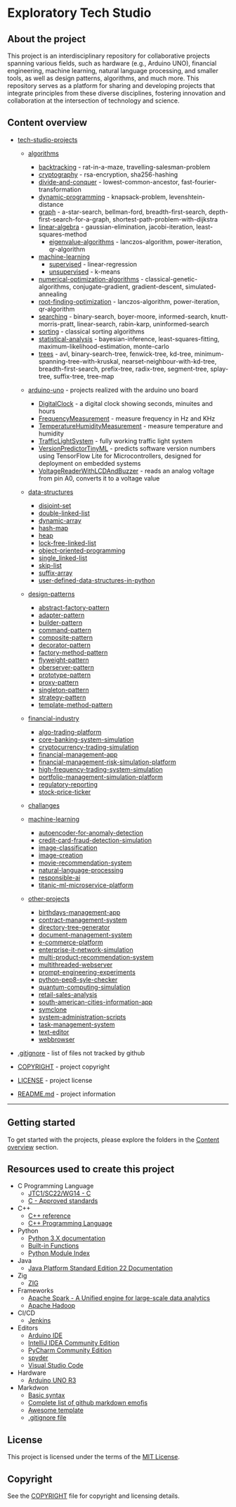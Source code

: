 # Exploratory Tech Studio

## About the project

This project is an interdisciplinary repository for collaborative projects spanning various fields, such as hardware (e.g., Arduino UNO), financial engineering, machine learning, natural language processing, and smaller tools, as well as design patterns, algorithms, and much more. This repository serves as a platform for sharing and developing projects that integrate principles from these diverse disciplines, fostering innovation and collaboration at the intersection of technology and science.

## Content overview

* [tech-studio-projects](/tech-studio-projects/)

  * [algorithms](/tech-studio-projects/algorithms/)
    * [backtracking](/tech-studio-projects/algorithms/backtracking/) - rat-in-a-maze, travelling-salesman-problem
    * [cryptography](/tech-studio-projects/algorithms/cryptography/) - rsa-encryption, sha256-hashing
    * [divide-and-conquer](/tech-studio-projects/algorithms/divide-and-conquer/) - lowest-common-ancestor, fast-fourier-transformation
    * [dynamic-programming](/tech-studio-projects/algorithms/dynamic-programming/) - knapsack-problem, levenshtein-distance
    * [graph](/tech-studio-projects/algorithms/graph/) - a-star-search, bellman-ford, breadth-first-search, depth-first-search-for-a-graph, shortest-path-problem-with-dijkstra
    * [linear-algebra](/tech-studio-projects/algorithms/linear-algebra/) - gaussian-elimination, jacobi-iteration, least-squares-method
      * [eigenvalue-algorithms](/tech-studio-projects/algorithms/linear-algebra/eigenvalue-algorithms/) - lanczos-algorithm, power-iteration, qr-algorithm
    * [machine-learning](/tech-studio-projects/algorithms/machine-learning/)
      * [supervised](/tech-studio-projects/algorithms/machine-learning/supervised/) - linear-regression
      * [unsupervised](/tech-studio-projects/algorithms/machine-learning/unsupervised/) - k-means
    * [numerical-optimization-algorithms](/tech-studio-projects/algorithms/numerical-optimization-algorithms/) - classical-genetic-algorithms, conjugate-gradient, gradient-descent, simulated-annealing
    * [root-finding-optimization](/tech-studio-projects/algorithms/root-finding-optimization/) - lanczos-algorithm, power-iteration, qr-algorithm
    * [searching](/tech-studio-projects/algorithms/searching/) - binary-search, boyer-moore, informed-search, knutt-morris-pratt, linear-search, rabin-karp, uninformed-search
    * [sorting](/tech-studio-projects/algorithms/sorting/) - classical sorting algorithms
    * [statistical-analysis](/tech-studio-projects/algorithms/statistical-analysis/) - bayesian-inference, least-squares-fitting, maximum-likelihood-estimation, monte-carlo
    * [trees](/tech-studio-projects/algorithms/trees/) - avl, binary-search-tree, fenwick-tree, kd-tree, minimum-spanning-tree-with-kruskal, nearset-neighbour-with-kd-tree, breadth-first-search, prefix-tree, radix-tree, segment-tree, splay-tree, suffix-tree, tree-map

  * [arduino-uno](/tech-studio-projects/arduino-uno/) - projects realized with the arduino uno board
    * [DigitalClock](/tech-studio-projects/arduino-uno/DigitalClock/) - a digital clock showing seconds, minuites and hours
    * [FrequencyMeasurement](/tech-studio-projects/arduino-uno/FrequencyMeasurement/) - measure frequency in Hz and KHz
    * [TemperatureHumidityMeasurement](/tech-studio-projects/arduino-uno/TemperatureHumidityMeasurement/) - measure temperature and humidity
    * [TrafficLightSystem](/tech-studio-projects/arduino-uno/TrafficLightSystem/) - fully working traffic light system
    * [VersionPredictorTinyML](/tech-studio-projects/arduino-uno/VersionPredictorTinyML/) - predicts software version numbers using TensorFlow Lite for Microcontrollers, designed for deployment on embedded systems
    * [VoltageReaderWithLCDAndBuzzer](/tech-studio-projects/arduino-uno/VoltageReaderWithLCDAndBuzzer/) - reads an analog voltage from pin A0, converts it to a voltage value

  * [data-structures](/tech-studio-projects/data-structures/)
    * [disjoint-set](/tech-studio-projects/data-structures/disjoint-set/)
    * [double-linked-list](/tech-studio-projects/data-structures/double-linked-list/)
    * [dynamic-array](/tech-studio-projects/data-structures/dynamic-array/)
    * [hash-map](/tech-studio-projects/data-structures/hash-map/)
    * [heap](/tech-studio-projects/data-structures/heap/)
    * [lock-free-linked-list](/tech-studio-projects/data-structures/lock-free-linked-list/)
    * [object-oriented-programming](/tech-studio-projects/data-structures/object-oriented-programming/)
    * [single_linked-list](/tech-studio-projects/data-structures/single_linked-list/)
    * [skip-list](/tech-studio-projects/data-structures/skip-list/)
    * [suffix-array](/tech-studio-projects/data-structures/suffix-array/)
    * [user-defined-data-structures-in-python](/tech-studio-projects/data-structures/user-defined-data-structures-in-python/)

  * [design-patterns](/tech-studio-projects/design-patterns/)
    * [abstract-factory-pattern](/tech-studio-projects/design-patterns/abstract-factory-pattern/)
    * [adapter-pattern](/tech-studio-projects/design-patterns/adapter-pattern/)
    * [builder-pattern](/tech-studio-projects/design-patterns/builder-pattern/)
    * [command-pattern](/tech-studio-projects/design-patterns/command-pattern/)
    * [composite-pattern](/tech-studio-projects/design-patterns/composite-pattern/)
    * [decorator-pattern](/tech-studio-projects/design-patterns/decorator-pattern/)
    * [factory-method-pattern](/tech-studio-projects/design-patterns/factory-method-pattern/)
    * [flyweight-pattern](/tech-studio-projects/design-patterns/flyweight-pattern/)
    * [oberserver-pattern](/tech-studio-projects/design-patterns/oberserver-pattern/)
    * [prototype-pattern](/tech-studio-projects/design-patterns/prototype-pattern/)
    * [proxy-pattern](/tech-studio-projects/design-patterns/proxy-pattern/)  
    * [singleton-pattern](/tech-studio-projects/design-patterns/singleton-pattern/)
    * [strategy-pattern](/tech-studio-projects/design-patterns/strategy-pattern/)
    * [template-method-pattern](/tech-studio-projects/design-patterns/template-method-pattern/)

  * [financial-industry](/tech-studio-projects/financial-industry/)
    * [algo-trading-platform](/tech-studio-projects/financial-industry/algo-trading-platform/)
    * [core-banking-system-simulation](/tech-studio-projects/financial-industry/core-banking-system-simulation/)
    * [cryptocurrency-trading-simulation](/tech-studio-projects/financial-industry/cryptocurrency-trading-simulation/)
    * [financial-management-app](/tech-studio-projects/financial-industry/financial-management-app/)
    * [financial-management-risk-simulation-platform](/tech-studio-projects/financial-industry/financial-management-risk-simulation-platform/)
    * [high-frequency-trading-system-simulation](/tech-studio-projects/financial-industry/high-frequency-trading-system-simulation/)
    * [portfolio-management-simulation-platform](/tech-studio-projects/financial-industry/portfolio-management-simulation-platform/)
    * [regulatory-reporting](/tech-studio-projects/financial-industry/regulatory-reporting/)
    * [stock-price-ticker](/tech-studio-projects/financial-industry/stock-price-ticker/)

  * [challanges](/tech-studio-projects/challanges/)

  * [machine-learning](/tech-studio-projects/machine-learning/)
    * [autoencoder-for-anomaly-detection](/tech-studio-projects/machine-learning/autoencoder-for-anomaly-detection)
    * [credit-card-fraud-detection-simulation](/tech-studio-projects/machine-learning/credit-card-fraud-detection-simulation/)
    * [image-classification](/tech-studio-projects/machine-learning/image-classification)
    * [image-creation](/tech-studio-projects/machine-learning/image-creation)
    * [movie-recommendation-system](/tech-studio-projects/machine-learning/movie-recommendation-system)
    * [natural-language-processing](/tech-studio-projects/machine-learning/natural-language-processing/)
    * [responsible-ai](/tech-studio-projects/machine-learning/responsible-ai/)
    * [titanic-ml-microservice-platform](/tech-studio-projects/machine-learning/titanic-ml-microservice-platform/)

  * [other-projects](/tech-studio-projects/other-projects/)
    * [birthdays-management-app](/tech-studio-projects/other-projects/birthdays-management-app/)
    * [contract-management-system](/tech-studio-projects/other-projects/contract-management-system/)
    * [directory-tree-generator](/tech-studio-projects/other-projects/directory-tree-generator/)
    * [document-management-system](/tech-studio-projects/other-projects/document-management-system/)
    * [e-commerce-platform](/tech-studio-projects/other-projects/e-commerce-platform/)
    * [enterprise-it-network-simulation](/tech-studio-projects/other-projects/enterprise-it-network-simulation/)
    * [multi-product-recommendation-system](/tech-studio-projects/other-projects/multi-product-recommendation-system/)
    * [multithreaded-webserver](/tech-studio-projects/other-projects/multithreaded-webserver/)
    * [prompt-engineering-experiments](/tech-studio-projects/other-projects/prompt-engineering-experiments/)
    * [python-pep8-syle-checker](/tech-studio-projects/other-projects/python-pep8-syle-checker/)
    * [quantum-computing-simulation](/tech-studio-projects/other-projects/quantum-computing-simulation/)
    * [retail-sales-analysis](/tech-studio-projects/other-projects/retail-sales-analysis/)
    * [south-american-cities-information-app](/tech-studio-projects/other-projects/south-american-cities-information-app/)
    * [symclone](/tech-studio-projects/other-projects/symclone/)
    * [system-administration-scripts](/tech-studio-projects/other-projects/system-administration-scripts/)
    * [task-management-system](/tech-studio-projects/other-projects/task-management-system/)
    * [text-editor](/tech-studio-projects/other-projects/text-editor/)
    * [webbrowser](/tech-studio-projects/other-projects/webbrowser/)

* [.gitignore](/.gitignore) - list of files not tracked by github

* [COPYRIGHT](/COPYRIGHT) - project copyright

* [LICENSE](/LICENSE) - project license

* [README.md](/README.md) - project information

----

## Getting started

To get started with the projects, please explore the folders in the [Content overview](#content-overview) section.

## Resources used to create this project

* C Programming Language
    * [JTC1/SC22/WG14 - C](https://www.open-std.org/jtc1/sc22/wg14/)
    * [C - Approved standards](https://www.open-std.org/JTC1/SC22/WG14/www/standards)
* C++
    * [C++ reference](https://en.cppreference.com/w/)
    * [C++ Programming Language](https://devdocs.io/cpp/)
* Python
    * [Python 3.X documentation](https://docs.python.org/3/)
    * [Built-in Functions](https://docs.python.org/3/library/functions.html)
    * [Python Module Index](https://docs.python.org/3/py-modindex.html)
* Java
    * [Java Platform Standard Edition 22 Documentation](https://docs.oracle.com/en/java/javase/)
* Zig
    * [ZIG](https://ziglang.org/)
* Frameworks
    * [Apache Spark - A Unified engine for large-scale data analytics](https://spark.apache.org/docs/latest/)
    * [Apache Hadoop](https://hadoop.apache.org/docs/stable/)
* CI/CD
    * [Jenkins](https://www.jenkins.io/doc/book/)
* Editors
    * [Arduino IDE](https://docs.arduino.cc/software/ide/)
    * [IntelliJ IDEA Community Edition](https://www.jetbrains.com/idea/download/?section=windows)
    * [PyCharm Community Edition](https://www.jetbrains.com/pycharm/download/?section=windows)
    * [spyder](https://www.spyder-ide.org/)
    * [Visual Studio Code](https://code.visualstudio.com/)
* Hardware
    * [Arduino UNO R3](https://docs.arduino.cc/hardware/uno-rev3/)
* Markdwon
    * [Basic syntax](https://www.markdownguide.org/basic-syntax/)
    * [Complete list of github markdown emofis](https://dev.to/nikolab/complete-list-of-github-markdown-emoji-markup-5aia)
    * [Awesome template](http://github.com/Human-Activity-Recognition/blob/main/README.md)
    * [.gitignore file](https://git-scm.com/docs/gitignore)

## License

This project is licensed under the terms of the [MIT License](LICENSE).

## Copyright

See the [COPYRIGHT](COPYRIGHT) file for copyright and licensing details.
